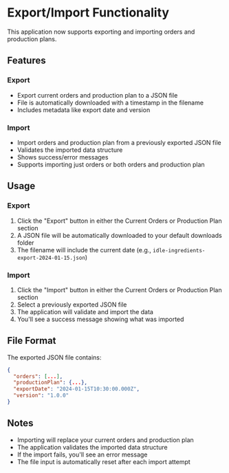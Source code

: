 # Export/Import Functionality

This application now supports exporting and importing orders and production plans.

## Features

### Export
- Export current orders and production plan to a JSON file
- File is automatically downloaded with a timestamp in the filename
- Includes metadata like export date and version

### Import
- Import orders and production plan from a previously exported JSON file
- Validates the imported data structure
- Shows success/error messages
- Supports importing just orders or both orders and production plan

## Usage

### Export
1. Click the "Export" button in either the Current Orders or Production Plan section
2. A JSON file will be automatically downloaded to your default downloads folder
3. The filename will include the current date (e.g., `idle-ingredients-export-2024-01-15.json`)

### Import
1. Click the "Import" button in either the Current Orders or Production Plan section
2. Select a previously exported JSON file
3. The application will validate and import the data
4. You'll see a success message showing what was imported

## File Format

The exported JSON file contains:
```json
{
  "orders": [...],
  "productionPlan": {...},
  "exportDate": "2024-01-15T10:30:00.000Z",
  "version": "1.0.0"
}
```

## Notes

- Importing will replace your current orders and production plan
- The application validates the imported data structure
- If the import fails, you'll see an error message
- The file input is automatically reset after each import attempt
